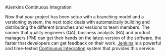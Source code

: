 #Jenkins Continuous Integration  

Now that your project has been setup with a branching model and a versioning system, the next topic deals with automatically building and distributing the different branches and versions to team members. The sooner that quality engineers (QA), business analysts (BA) and product managers (PM) can get their hands on the latest version of the software, the faster that developers can get feedback on their work. [Jenkins](https://jenkins-ci.org) is a powerful and time-tested [Continuous Integration](https://en.wikipedia.org/wiki/Continuous_integration) system that provides this service.  
